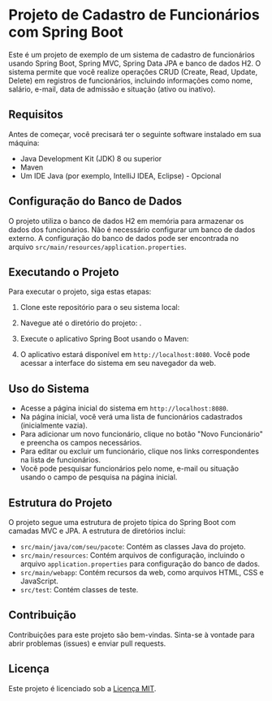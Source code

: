 # Projeto de Cadastro de Funcionários com Spring Boot

Este é um projeto de exemplo de um sistema de cadastro de funcionários usando Spring Boot, Spring MVC, Spring Data JPA e banco de dados H2. O sistema permite que você realize operações CRUD (Create, Read, Update, Delete) em registros de funcionários, incluindo informações como nome, salário, e-mail, data de admissão e situação (ativo ou inativo).

## Requisitos

Antes de começar, você precisará ter o seguinte software instalado em sua máquina:

- Java Development Kit (JDK) 8 ou superior
- Maven
- Um IDE Java (por exemplo, IntelliJ IDEA, Eclipse) - Opcional

## Configuração do Banco de Dados

O projeto utiliza o banco de dados H2 em memória para armazenar os dados dos funcionários. Não é necessário configurar um banco de dados externo. A configuração do banco de dados pode ser encontrada no arquivo `src/main/resources/application.properties`.

## Executando o Projeto

Para executar o projeto, siga estas etapas:

1. Clone este repositório para o seu sistema local:
 
2. Navegue até o diretório do projeto:
. 
3. Execute o aplicativo Spring Boot usando o Maven:


4. O aplicativo estará disponível em `http://localhost:8080`. Você pode acessar a interface do sistema em seu navegador da web.

## Uso do Sistema

- Acesse a página inicial do sistema em `http://localhost:8080`.
- Na página inicial, você verá uma lista de funcionários cadastrados (inicialmente vazia).
- Para adicionar um novo funcionário, clique no botão "Novo Funcionário" e preencha os campos necessários.
- Para editar ou excluir um funcionário, clique nos links correspondentes na lista de funcionários.
- Você pode pesquisar funcionários pelo nome, e-mail ou situação usando o campo de pesquisa na página inicial.

## Estrutura do Projeto

O projeto segue uma estrutura de projeto típica do Spring Boot com camadas MVC e JPA. A estrutura de diretórios inclui:

- `src/main/java/com/seu/pacote`: Contém as classes Java do projeto.
- `src/main/resources`: Contém arquivos de configuração, incluindo o arquivo `application.properties` para configuração do banco de dados.
- `src/main/webapp`: Contém recursos da web, como arquivos HTML, CSS e JavaScript.
- `src/test`: Contém classes de teste.

## Contribuição

Contribuições para este projeto são bem-vindas. Sinta-se à vontade para abrir problemas (issues) e enviar pull requests.

## Licença

Este projeto é licenciado sob a [Licença MIT](LICENSE).







